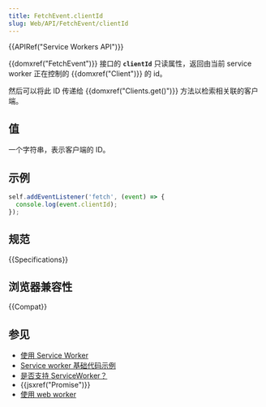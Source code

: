 ```yaml
---
title: FetchEvent.clientId
slug: Web/API/FetchEvent/clientId
---
```


{{APIRef("Service Workers API")}}

{{domxref("FetchEvent")}} 接口的 **`clientId`** 只读属性，返回由当前 service worker 正在控制的 {{domxref("Client")}} 的 id。

然后可以将此 ID 传递给 {{domxref("Clients.get()")}} 方法以检索相关联的客户端。

## 值

一个字符串，表示客户端的 ID。

## 示例

```js
self.addEventListener('fetch', (event) => {
  console.log(event.clientId);
});
```

## 规范

{{Specifications}}

## 浏览器兼容性

{{Compat}}

## 参见

- [使用 Service Worker](/zh-CN/docs/Web/API/Service_Worker_API/Using_Service_Workers)
- [Service worker 基础代码示例](https://github.com/mdn/dom-examples/tree/main/service-worker/simple-service-worker)
- [是否支持 ServiceWorker？](https://jakearchibald.github.io/isserviceworkerready/)
- {{jsxref("Promise")}}
- [使用 web worker](/zh-CN/docs/Web/API/Web_Workers_API/Using_web_workers)
